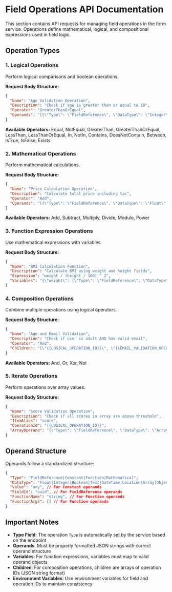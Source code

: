 # Field Operations API Documentation

This section contains API requests for managing field operations in the form service. Operations define mathematical, logical, and compositional expressions used in field logic.

## Operation Types

### 1. Logical Operations
Perform logical comparisons and boolean operations.

**Request Body Structure:**
```json
{
  "Name": "Age Validation Operation",
  "Description": "Check if age is greater than or equal to 18",
  "Operator": "GreaterThanOrEqual",
  "Operands": "[{\"Type\": \"FieldReference\", \"DataType\": \"Integer\", \"FieldId\": \"{{AGE_FIELD_ID}}\"}, {\"Type\": \"Constant\", \"DataType\": \"Integer\", \"Value\": 18}]"
}
```

**Available Operators:** Equal, NotEqual, GreaterThan, GreaterThanOrEqual, LessThan, LessThanOrEqual, In, NotIn, Contains, DoesNotContain, Between, IsTrue, IsFalse, Exists

### 2. Mathematical Operations
Perform mathematical calculations.

**Request Body Structure:**
```json
{
  "Name": "Price Calculation Operation",
  "Description": "Calculate total price including tax",
  "Operator": "Add",
  "Operands": "[{\"Type\": \"FieldReference\", \"DataType\": \"Float\", \"FieldId\": \"{{BASE_PRICE_FIELD_ID}}\"}, {\"Type\": \"FieldReference\", \"DataType\": \"Float\", \"FieldId\": \"{{TAX_AMOUNT_FIELD_ID}}\"}]"
}
```

**Available Operators:** Add, Subtract, Multiply, Divide, Modulo, Power

### 3. Function Expression Operations
Use mathematical expressions with variables.

**Request Body Structure:**
```json
{
  "Name": "BMI Calculation Function",
  "Description": "Calculate BMI using weight and height fields",
  "Expression": "weight / (height / 100) ^ 2",
  "Variables": "{\"weight\": {\"Type\": \"FieldReference\", \"DataType\": \"Float\", \"FieldId\": \"{{WEIGHT_FIELD_ID}}\"}, \"height\": {\"Type\": \"FieldReference\", \"DataType\": \"Float\", \"FieldId\": \"{{HEIGHT_FIELD_ID}}\"}}"
}
```

### 4. Composition Operations
Combine multiple operations using logical operators.

**Request Body Structure:**
```json
{
  "Name": "Age and Email Validation",
  "Description": "Check if user is adult AND has valid email",
  "Operator": "And",
  "Children": "[\"{{LOGICAL_OPERATION_ID}}\", \"{{EMAIL_VALIDATION_OPERATION_ID}}\"]"
}
```

**Available Operators:** And, Or, Xor, Not

### 5. Iterate Operations
Perform operations over array values.

**Request Body Structure:**
```json
{
  "Name": "Score Validation Operation",
  "Description": "Check if all scores in array are above threshold",
  "ItemAlias": "score",
  "OperationId": "{{LOGICAL_OPERATION_ID}}",
  "ArrayOperand": "{\"Type\": \"FieldReference\", \"DataType\": \"Array\", \"FieldId\": \"{{SCORES_FIELD_ID}}\"}"
}
```

## Operand Structure

Operands follow a standardized structure:

```json
{
  "Type": "FieldReference|Constant|Function|Mathematical",
  "DataType": "Float|Integer|Boolean|Text|DateTime|Location|Array|Object|Date",
  "Value": "any", // For Constant operands
  "FieldId": "uuid", // For FieldReference operands
  "FunctionName": "string", // For Function operands
  "FunctionArgs": [] // For Function operands
}
```

## Important Notes

- **Type Field**: The operation `Type` is automatically set by the service based on the endpoint
- **Operands**: Must be properly formatted JSON strings with correct operand structure
- **Variables**: For function expressions, variables must map to valid operand objects
- **Children**: For composition operations, children are arrays of operation IDs (JSON string format)
- **Environment Variables**: Use environment variables for field and operation IDs to maintain consistency 